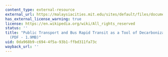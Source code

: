 ```yaml
---
content_type: external-resource
external_url: https://malaysiacities.mit.edu/sites/default/files/documents/chandrima.pdf
has_external_license_warning: true
license: https://en.wikipedia.org/wiki/All_rights_reserved
status: ''
title: "Public Transport and Bus Rapid Transit as a Tool of Decarbonization in Malaysia\_\
  (PDF - 1.9MB)"
uid: 0da968b9-c694-4f5a-93b1-ffbd311fa73c
wayback_url: ''
---
```

